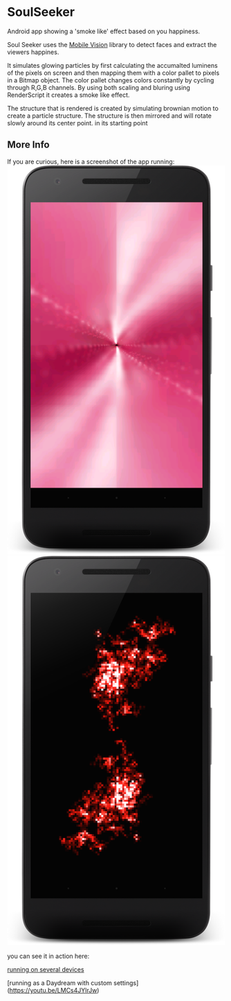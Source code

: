# SoulSeeker
Android app showing a 'smoke like' effect based on you happiness. 

Soul Seeker uses the [Mobile Vision](https://developers.google.com/vision/introduction) library to detect faces and extract the viewers happines.

It simulates glowing particles by first calculating the accumalted luminens of the pixels on screen and then mapping them with a color pallet to pixels in a Bitmap object.
The color pallet changes colors constantly by cycling through R,G,B channels.
By using both scaling and bluring using RenderScript it creates a smoke like effect.

The structure that is rendered is created by simulating brownian motion to create a particle structure. The structure is then mirrored and will rotate slowly around its center point. in its starting point 


## More Info
If you are curious, here is a screenshot of the app running:
![app running](screenshot_full.png)
![app running with custom settings](screenshot_custom.png)

you can see it in action here:

[running on several devices](https://youtu.be/zVoKHC7ecvI) 

[running as a Daydream with custom settings] (https://youtu.be/LMCs4JYlrJw)
